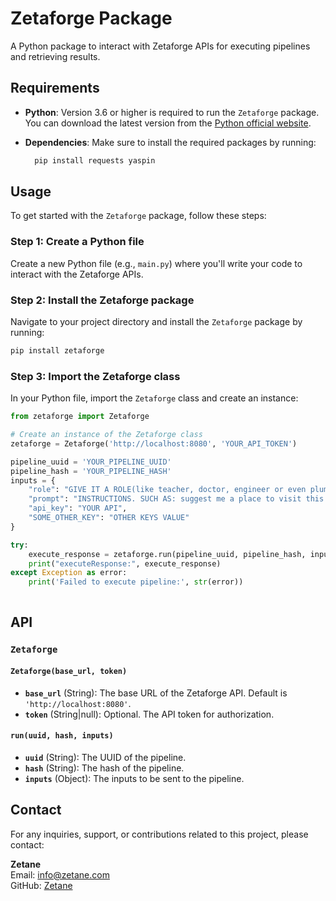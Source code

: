 # Zetaforge Package

A Python package to interact with Zetaforge APIs for executing pipelines and retrieving results.

## Requirements

- **Python**: Version 3.6 or higher is required to run the `Zetaforge` package. You can download the latest version from the [Python official website](https://www.python.org/downloads/).

- **Dependencies**: Make sure to install the required packages by running:
  ```bash
    pip install requests yaspin
  ```

## Usage

To get started with the `Zetaforge` package, follow these steps:

### Step 1: Create a Python file

Create a new Python file (e.g., `main.py`) where you'll write your code to interact with the Zetaforge APIs.

### Step 2: Install the Zetaforge package

Navigate to your project directory and install the `Zetaforge` package by running:

```bash
pip install zetaforge
```

### Step 3: Import the Zetaforge class

In your Python file, import the `Zetaforge` class and create an instance:

```python
from zetaforge import Zetaforge

# Create an instance of the Zetaforge class
zetaforge = Zetaforge('http://localhost:8080', 'YOUR_API_TOKEN')

pipeline_uuid = 'YOUR_PIPELINE_UUID'
pipeline_hash = 'YOUR_PIPELINE_HASH'
inputs = {
    "role": "GIVE IT A ROLE(like teacher, doctor, engineer or even plumber)",
    "prompt": "INSTRUCTIONS. SUCH AS: suggest me a place to visit this summer",
    "api_key": "YOUR API",
    "SOME_OTHER_KEY": "OTHER KEYS VALUE"
}

try:
    execute_response = zetaforge.run(pipeline_uuid, pipeline_hash, inputs)
    print("executeResponse:", execute_response)
except Exception as error:
    print('Failed to execute pipeline:', str(error))
    
```

## API

### `Zetaforge`

#### `Zetaforge(base_url, token)`

- **`base_url`** (String): The base URL of the Zetaforge API. Default is `'http://localhost:8080'`.
- **`token`** (String|null): Optional. The API token for authorization.

#### `run(uuid, hash, inputs)`

- **`uuid`** (String): The UUID of the pipeline.
- **`hash`** (String): The hash of the pipeline.
- **`inputs`** (Object): The inputs to be sent to the pipeline.

## Contact

For any inquiries, support, or contributions related to this project, please contact:

**Zetane**  
Email: [info@zetane.com](mailto:info@zetane.com)  
GitHub: [Zetane](https://github.com/zetane)

